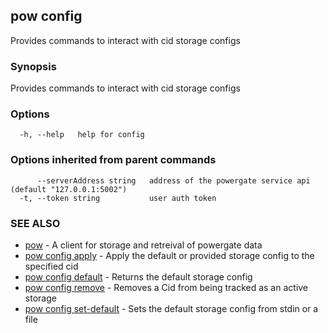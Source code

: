 ## pow config

Provides commands to interact with cid storage configs

### Synopsis

Provides commands to interact with cid storage configs

### Options

```
  -h, --help   help for config
```

### Options inherited from parent commands

```
      --serverAddress string   address of the powergate service api (default "127.0.0.1:5002")
  -t, --token string           user auth token
```

### SEE ALSO

-   [pow](pow.md) - A client for storage and retreival of powergate data
-   [pow config apply](pow_config_apply.md) - Apply the default or provided storage config to the specified cid
-   [pow config default](pow_config_default.md) - Returns the default storage config
-   [pow config remove](pow_config_remove.md) - Removes a Cid from being tracked as an active storage
-   [pow config set-default](pow_config_set-default.md) - Sets the default storage config from stdin or a file
